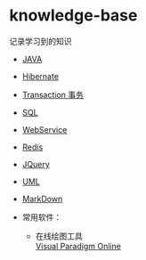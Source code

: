 # knowledge-base
记录学习到的知识

* [JAVA](https://github.com/WenzelLin/knowledge-base/blob/master/Java/README.md)

* [Hibernate](https://github.com/WenzelLin/knowledge-base/blob/master/Hibernate/README.md)

* [Transaction 事务](https://github.com/WenzelLin/knowledge-base/blob/master/Transaction/README.md)

* [SQL](https://github.com/WenzelLin/knowledge-base/blob/master/SQL/README.md)

* [WebService](https://github.com/WenzelLin/knowledge-base/blob/master/WebService/README.md)

* [Redis](https://github.com/WenzelLin/knowledge-base/blob/master/Redis/README.md)

* [JQuery](https://github.com/WenzelLin/knowledge-base/blob/master/JQuery/README.md)

* [UML](https://github.com/WenzelLin/knowledge-base/blob/master/UML/README.md)

* [MarkDown](https://github.com/WenzelLin/knowledge-base/blob/master/MarkDown/README.md)

* 常用软件：  
  + 在线绘图工具  
  [Visual Paradigm Online](https://online.visual-paradigm.com)
